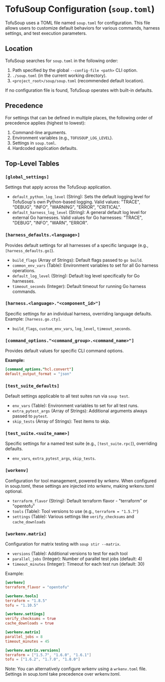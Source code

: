 # TofuSoup Configuration (`soup.toml`)

TofuSoup uses a TOML file named `soup.toml` for configuration. This file allows users to customize default behaviors for various commands, harness settings, and test execution parameters.

## Location

TofuSoup searches for `soup.toml` in the following order:
1.  Path specified by the global `--config-file <path>` CLI option.
2.  `./soup.toml` (in the current working directory).
3.  `<project_root>/soup/soup.toml` (recommended default location).

If no configuration file is found, TofuSoup operates with built-in defaults.

## Precedence

For settings that can be defined in multiple places, the following order of precedence applies (highest to lowest):
1.  Command-line arguments.
2.  Environment variables (e.g., `TOFUSOUP_LOG_LEVEL`).
3.  Settings in `soup.toml`.
4.  Hardcoded application defaults.

## Top-Level Tables

### `[global_settings]`

Settings that apply across the TofuSoup application.

-   `default_python_log_level` (String): Sets the default logging level for TofuSoup's own Python-based logging. Valid values: "TRACE", "DEBUG", "INFO", "WARNING", "ERROR", "CRITICAL".
-   `default_harness_log_level` (String): A general default log level for external Go harnesses. Valid values for Go harnesses: "TRACE", "DEBUG", "INFO", "WARN", "ERROR".

### `[harness_defaults.<language>]`

Provides default settings for all harnesses of a specific language (e.g., `[harness_defaults.go]`).

-   `build_flags` (Array of Strings): Default flags passed to `go build`.
-   `common_env_vars` (Table): Environment variables to set for all Go harness operations.
-   `default_log_level` (String): Default log level specifically for Go harnesses.
-   `timeout_seconds` (Integer): Default timeout for running Go harness commands.

### `[harness.<language>."<component_id>"]`

Specific settings for an individual harness, overriding language defaults. Example: `[harness.go.cty]`.

-   `build_flags`, `custom_env_vars`, `log_level`, `timeout_seconds`.

### `[command_options."<command_group>.<command_name>"]`

Provides default values for specific CLI command options.

**Example:**
```toml
[command_options."hcl.convert"]
default_output_format = "json"
```

### `[test_suite_defaults]`

Default settings applicable to all test suites run via `soup test`.

-   `env_vars` (Table): Environment variables to set for all test runs.
-   `extra_pytest_args` (Array of Strings): Additional arguments always passed to `pytest`.
-   `skip_tests` (Array of Strings): Test items to skip.

### `[test_suite.<suite_name>]`

Specific settings for a named test suite (e.g., `[test_suite.rpc]`), overriding defaults.

-   `env_vars`, `extra_pytest_args`, `skip_tests`.

### `[workenv]`

Configuration for tool management, powered by wrkenv. When configured in soup.toml, these settings are injected into wrkenv, making wrkenv.toml optional.

-   `terraform_flavor` (String): Default terraform flavor - "terraform" or "opentofu"
-   `tools` (Table): Tool versions to use (e.g., `terraform = "1.5.7"`)
-   `settings` (Table): Various settings like `verify_checksums` and `cache_downloads`

### `[workenv.matrix]`

Configuration for matrix testing with `soup stir --matrix`.

-   `versions` (Table): Additional versions to test for each tool
-   `parallel_jobs` (Integer): Number of parallel test jobs (default: 4)
-   `timeout_minutes` (Integer): Timeout for each test run (default: 30)

Example:
```toml
[workenv]
terraform_flavor = "opentofu"

[workenv.tools]
terraform = "1.8.5"
tofu = "1.10.5"

[workenv.settings]
verify_checksums = true
cache_downloads = true

[workenv.matrix]
parallel_jobs = 8
timeout_minutes = 45

[workenv.matrix.versions]
terraform = ["1.5.7", "1.6.0", "1.6.1"]
tofu = ["1.6.2", "1.7.0", "1.8.0"]
```

Note: You can alternatively configure wrkenv using a `wrkenv.toml` file. Settings in soup.toml take precedence over wrkenv.toml.

